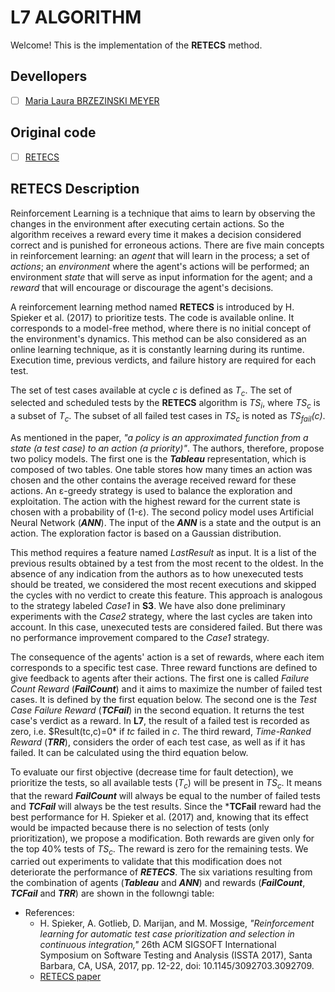 # L7 ALGORITHM

Welcome! This is the implementation of the **RETECS** method.

## Devellopers

- [ ] [Maria Laura BRZEZINSKI MEYER](https://github.com/laurabrzmeyer)

## Original code

- [ ] [RETECS](https://bitbucket.org/HelgeS/retecs/src/master/)

## RETECS Description

Reinforcement Learning is a technique that aims to learn by observing the changes in the environment after executing certain actions. 
So the algorithm receives a reward every time it makes a decision considered correct and is punished for erroneous actions. 
There are five main concepts in reinforcement learning: an *agent* that will learn in the process; a set of *actions*; an *environment* where the agent's actions will be performed; an environment *state* that will serve as input information for the agent; and a *reward* that will encourage or discourage the agent's decisions.

A reinforcement learning method named **RETECS** is introduced by H. Spieker et al. (2017) to prioritize tests. 
The code is available online. It corresponds to a model-free method, where there is no initial concept of the environment's dynamics. 
This method can be also considered as an online learning technique, as it is constantly learning during its runtime. 
Execution time, previous verdicts, and failure history are required for each test.

The set of test cases available at cycle *c* is defined as *T<sub>c</sub>*. The set of selected and scheduled tests by the **RETECS** algorithm is *TS<sub>i</sub>*, where *TS<sub>c</sub>* is a subset of *T<sub>c</sub>*. 
The subset of all failed test cases in *TS<sub>c</sub>* is noted as *TS<sub>fail</sub>(c)*. 

As mentioned in the paper, *"a policy is an approximated function from a state (a test case) to an action (a priority)"*. The authors, therefore, propose two policy models. 
The first one is the ***Tableau*** representation, which is composed of two tables. One table stores how many times an action was chosen and the other contains the average received reward for these actions. 
An ε-greedy strategy is used to balance the exploration and exploitation. The action with the highest reward for the current state is chosen with a probability of (1-ε). 
The second policy model uses Artificial Neural Network (***ANN***). The input of the ***ANN*** is a state and the output is an action. The exploration factor is based on a Gaussian distribution.

This method requires a feature named *LastResult* as input. It is a list of the previous results obtained by a test from the most recent to the oldest. 
In the absence of any indication from the authors as to how unexecuted tests should be treated, we considered the most recent executions and skipped the cycles with no verdict to create this feature. 
This approach is analogous to the strategy labeled *Case1* in **S3**. We have also done preliminary experiments with the *Case2* strategy, where the last cycles are taken into account. 
In this case, unexecuted tests are considered failed. But there was no performance improvement compared to the *Case1* strategy.

The consequence of the agents' action is a set of rewards, where each item corresponds to a specific test case. Three reward functions are defined to give feedback to agents after their actions. 
The first one is called *Failure Count Reward* (***FailCount***) and it aims to maximize the number of failed test cases. It is defined by the first equation below. 
The second one is the *Test Case Failure Reward* (***TCFail***) in the second equation. It returns the test case's verdict as a reward. 
In **L7**, the result of a failed test is recorded as zero, i.e. $Result(tc,c)=0* if *tc* failed in *c*. 
The third reward, *Time-Ranked Reward* (***TRR***), considers the order of each test case, as well as if it has failed. It can be calculated using the third equation below.

> 

To evaluate our first objective (decrease time for fault detection), we prioritize the tests, so all available tests (*T<sub>c</sub>*) will be present in *TS<sub>c</sub>*. 
It means that the reward ***FailCount*** will always be equal to the number of failed tests and ***TCFail*** will always be the test results. 
Since the ***TCFail** reward had the best performance for H. Spieker et al. (2017) and, knowing that its effect would be impacted because there is no selection of tests (only prioritization), we propose a modification. 
Both rewards are given only for the top 40\% tests of *TS<sub>c</sub>*. The reward is zero for the remaining tests. We carried out experiments to validate that this modification does not deteriorate the performance of ***RETECS***. 
The six variations resulting from the combination of agents (***Tableau*** and ***ANN***) and rewards (***FailCount***, ***TCFail*** and ***TRR***) are shown in the followngi table:

> 

- References:
    * H. Spieker, A. Gotlieb, D. Marijan, and M. Mossige, *"Reinforcement learning for automatic test case prioritization and selection in continuous integration,"* 26th ACM SIGSOFT International Symposium on Software Testing and Analysis (ISSTA 2017), Santa Barbara, CA, USA, 2017, pp. 12-22, doi: 10.1145/3092703.3092709.
    * [RETECS paper](https://dl.acm.org/doi/10.1145/3092703.3092709)